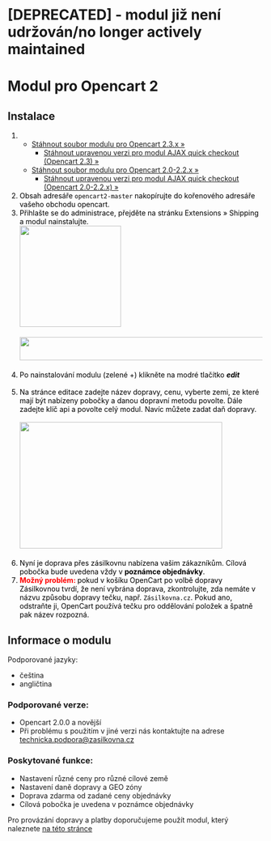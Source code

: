 # [DEPRECATED] - modul již není udržován/no longer actively maintained

<h1>Modul pro Opencart 2</h1>
<h2>Instalace</h2>
<ol style="color: black; ">
  <li>
    <ul>
      <li><a href="https://github.com/Zasilkovna/opencart2/archive/opencart2.3.zip">Stáhnout soubor modulu pro Opencart 2.3.x &raquo;</a>
      	<ul>
      		<li><a href="https://github.com/Zasilkovna/opencart2/archive/AJAX-quick-checkout-opencart2.3.zip">Stáhnout upravenou verzi pro modul AJAX quick checkout (Opencart 2.3) &raquo;</a></li> 
      	</ul>
      </li>
      <li><a href="https://github.com/Zasilkovna/opencart2/archive/master.zip">Stáhnout soubor modulu pro Opencart 2.0-2.2.x &raquo;</a>
      	<ul>
      		<li><a href="https://github.com/Zasilkovna/opencart2/archive/AJAX-quick-checkout.zip">Stáhnout upravenou verzi pro modul AJAX quick checkout (Opencart 2.0-2.2.x) &raquo;</a></li> 
      	</ul>
      </li>
    </ul>
  </li>
  <li>
    Obsah adresáře <code>opencart2-master</code> nakopírujte do kořenového adresáře vašeho obchodu opencart.<br>
  </li>
  <li>
    Přihlašte se do administrace, přejděte na stránku Extensions » Shipping a modul nainstalujte.<br>
    <a href="https://cloud.githubusercontent.com/assets/11771520/8772625/045ed8cc-2ece-11e5-9f01-bb90e556e2a1.png"><img width=200 height=200 src="https://cloud.githubusercontent.com/assets/11771520/8772625/045ed8cc-2ece-11e5-9f01-bb90e556e2a1.png"></a><br><br>
    <a href="https://cloud.githubusercontent.com/assets/11771520/8772624/03292192-2ece-11e5-8612-c09330155585.png"><img width=600 height=46 src="https://cloud.githubusercontent.com/assets/11771520/8772624/03292192-2ece-11e5-8612-c09330155585.png"></a><br><br>
  </li>
  <li>
    Po nainstalování modulu (zelené +) klikněte na modré tlačítko <i><strong>edit</strong></i><br><br>
  </li>
  <li>
    Na stránce editace zadejte název dopravy, cenu, vyberte zemi, ze které mají být nabízeny pobočky a danou dopravní metodu povolte.
    Dále zadejte klíč api a povolte celý modul. Navíc můžete zadat daň dopravy.<br><br>
    <a href="https://cloud.githubusercontent.com/assets/11771520/8772621/00d3b164-2ece-11e5-8172-eaff1100ec6f.png"><img width=400 height=250 src="https://cloud.githubusercontent.com/assets/11771520/8772621/00d3b164-2ece-11e5-8172-eaff1100ec6f.png"></a><br><br>
  </li>
  <li>
    Nyní je doprava přes zásilkovnu nabízena vašim zákazníkům. Cílová pobočka bude uvedena vždy v <strong>poznámce objednávky</strong>.
  </li>
  <li>
    <strong style="color: red">Možný problém: </strong> pokud v košíku OpenCart po volbě dopravy Zásilkovnou tvrdí, že není vybrána doprava, zkontrolujte, zda nemáte v názvu způsobu dopravy tečku, např. <code>Zásilkovna.cz</code>. Pokud ano, odstraňte ji, OpenCart používá tečku pro oddělování položek a špatně pak název rozpozná.
    </li>
</ol>
<h2>Informace o modulu</h2>
<p>Podporované jazyky:</p>
<ul>
  <li>čeština</li>
  <li>angličtina</li>
</ul>
<h3>Podporované verze:</h3>
<ul>
  <li>Opencart 2.0.0 a novější</li>
  <li>Při problému s použitím v jiné verzi nás kontaktujte na adrese <a href="mailto:technicka.podpora@zasilkovna.cz">technicka.podpora@zasilkovna.cz</a></li>
</ul>
<h3>Poskytované funkce:</h3>
<ul>
  <li>Nastavení různé ceny pro různé cílové země</li>
  <li>Nastavení daně dopravy a GEO zóny</li>
  <li>Doprava zdarma od zadané ceny objednávky</li>
  <li>Cílová pobočka je uvedena v poznámce objednávky</li>
</ul>
<p>Pro provázání dopravy a platby doporučujeme použít modul, který naleznete <a targer='_blank' href="http://www.opencart.com/index.php?route=extension/extension/info&amp;extension_id=11301&amp;filter_search=gop">na této stránce</a></p>
